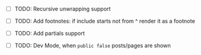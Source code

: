 - [ ] TODO: Recursive unwrapping support

- [ ] TODO: Add footnotes: if include starts not from ^ render it as a footnote
- [ ] TODO: Add partials support
- [ ] TODO: Dev Mode, when `public false` posts/pages are shown
